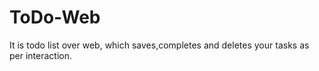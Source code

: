 # ToDo-Web
It is todo list over web, which saves,completes and deletes your tasks as per interaction.

